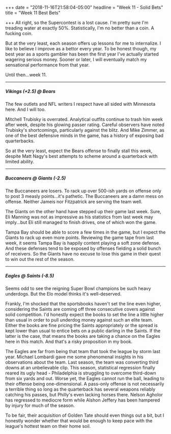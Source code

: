 +++
date = "2018-11-16T21:58:04-05:00"
headline = "Week 11 - Solid Bets"
title = "Week 11 Best Bets"

+++
All right, so the Supercontest is a lost cause. I'm pretty sure I'm treading water at exactly 50%. Statistically, I'm no better than a coin. A fucking coin.

But at the very least, each season offers up lessons for me to internalize. I like to believe I improve as a bettor every year. To be honest though, my best year as a sports gambler has been the first year I've actually started wagering serious money. Sooner or later, I will eventually match my sensational performance from that year.

Until then...week 11.

***

##### _Vikings (+2.5)_ @ Bears

The few outlets and NFL writers I respect have all sided with Minnesota here. And I will too. 

Mitchell Trubisky is overrated. Analytical outfits continue to trash him week after week, despite his glowing passer rating. Careful observers have noted Trubisky's shortcomings, particularly against the blitz. And Mike Zimmer, as one of the best defensive minds in the game, has a history of exposing bad quarterbacks. 

So at the very least, expect the Bears offense to finally stall this week, despite Matt Nagy's best attempts to scheme around a quarterback with limited ability.

***

##### Buccaneers @ _Giants (-2.5)_

The Buccaneers are losers. To rack up over 500-ish yards on offense only to post 3 measly points...it's pathetic. The Buccaneers are a damn mess on offense. Neither Jameis nor Fitzpatrick are serving the team well.

The Giants on the other hand have stepped up their game last week. Sure, Eli Manning was not as impressive as his statistics from last week may imply...but Eli still managed to finish drives, one of which won the game. 

Tampa Bay should be able to score a few times in the game, but I expect the Giants to rack up even more points. Reviewing the game tape from last week, it seems Tampa Bay is happily content playing a soft zone defense. And these defenses tend to be exposed by offenses fielding a solid bunch of receivers. So the Giants have no excuse to lose this game in their quest to win out the rest of the season.

***

##### Eagles @ _Saints (-8.5)_

Seems odd to see the reigning Super Bowl champions be such heavy underdogs. But the Elo model thinks it's well-deserved.

Frankly, I'm shocked that the sportsbooks haven't set the line even higher, considering the Saints are coming off three consecutive covers against solid competition. I'd honestly expect the books to set the line a little higher than usual in order to pull underdog money against such an elite team. Either the books are fine pricing the Saints appropriately or the spread is kept lower than usual to entice bets on a public darling in the Saints. If the latter is the case, that means the books are taking a chance on the Eagles here in this match. And that's a risky proposition in my book.

The Eagles are far from being that team that took the league by storm last year. Michael Lombardi gave me some phenomenal insights in his observations about the team. Last season, the team was converting third downs at an unbelievable clip.  This season, statistical regression finally reared its ugly head - Philadelphia is struggling to overcome third-down from six yards and out. Worse yet, the Eagles cannot run the ball, leading to their offense being one-dimensional. A pass-only offense is not necessarily a terrible thing so long as the quarterback has several weapons reliably catching his passes, but Philly's even lacking horses there. Nelson Agholor has regressed to mediocre form while Alshon Jeffery has been hampered by injury for much of the season. 

To be fair, their acquisition of Golden Tate should even things out a bit, but I honestly wonder whether that would be enough to keep pace with the league's hottest team on their home soil.
